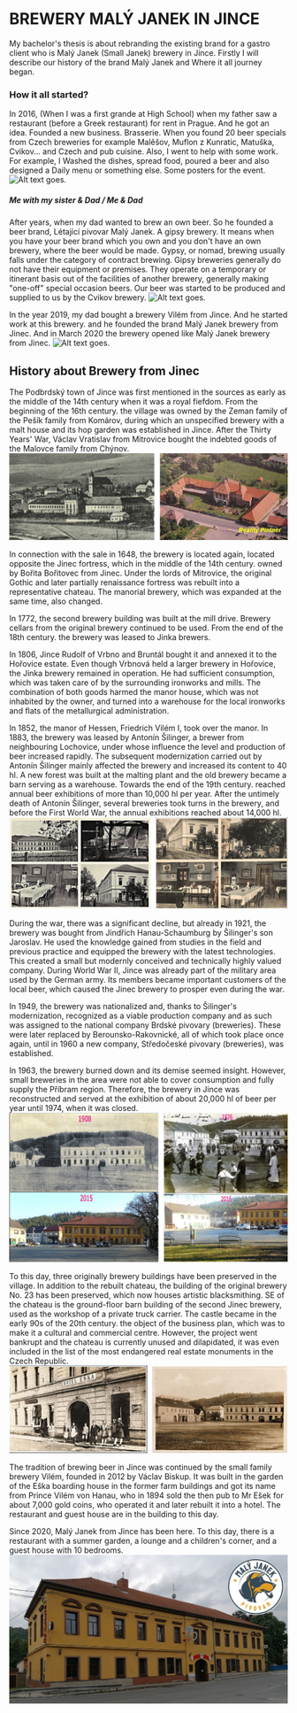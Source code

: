 # BREWERY MALÝ JANEK IN JINCE #
My bachelor's thesis is about rebranding the existing brand for a gastro client who is Malý Janek (Small Janek) brewery in Jince.
Firstly I will describe our history of the brand Malý Janek and Where it all journey began. 

### How it all started? ###
In 2016, (When I was a first grande at High School) when my father saw a restaurant (before a Greek restaurant) for rent in Prague. And he got an idea. Founded a new business. Brasserie. When you found 20 beer specials from Czech breweries for example Malěšov, Muflon z Kunratic, Matuška, Cvikov... and Czech and pub cuisine. Also, I went to help with some work. For example, I Washed the dishes, spread food,  poured a beer and also designed a Daily menu or something else. Some posters for the event.
<img alt = "Alt text goes." src= "./img/Pivnice-foto.png">
##### *Me with my sister & Dad / Me & Dad* #####


After years, when my dad wanted to brew an own beer. So he founded a beer brand, Létající pivovar Malý Janek. A gipsy brewery. It means when you have your beer brand which you own and you don't have an own brewery, where the beer would be made. 
Gypsy, or nomad, brewing usually falls under the category of contract brewing. Gipsy breweries generally do not have their equipment or premises. They operate on a temporary or itinerant basis out of the facilities of another brewery, generally making "one-off" special occasion beers. Our beer was started to be produced and supplied to us by the Cvikov brewery.
<img alt = "Alt text goes." src= "./img/létající-janek-pivo.png">

In the year 2019, my dad bought a brewery Vilém from Jince. And he started work at this brewery. and he founded the brand Malý Janek brewery from Jinec. And in March 2020 the brewery opened like Malý Janek brewery from Jinec. 
<img alt = "Alt text goes." src= "./img/vilém-janek.png">

## History about Brewery from Jinec ##
The Podbrdský town of Jince was first mentioned in the sources as early as the middle of the 14th century when it was a royal fiefdom.
From the beginning of the 16th century. the village was owned by the Zeman family of the Pešík family from Komárov, during which an unspecified brewery with a malt house and its hop garden was established in Jince. After the Thirty Years' War, Václav Vratislav from Mitrovice bought the indebted goods of the Malovce family from Chýnov.
<img alt = "Alt text goes." src= "./img/zamek-Jince.png">

In connection with the sale in 1648, the brewery is located again, located opposite the Jinec fortress, which in the middle of the 14th century. owned by Bořita Bořitovec from Jinec. Under the lords of Mitrovice, the original Gothic and later partially renaissance fortress was rebuilt into a representative chateau. The manorial brewery, which was expanded at the same time, also changed.

In 1772, the second brewery building was built at the mill drive. Brewery cellars from the original brewery continued to be used. From the end of the 18th century. the brewery was leased to Jinka brewers.

In 1806, Jince Rudolf of Vrbno and Bruntál bought it and annexed it to the Hořovice estate. Even though Vrbnová held a larger brewery in Hořovice, the Jinka brewery remained in operation. He had sufficient consumption, which was taken care of by the surrounding ironworks and mills. The combination of both goods harmed the manor house, which was not inhabited by the owner, and turned into a warehouse for the local ironworks and flats of the metallurgical administration.

In 1852, the manor of Hessen, Friedrich Vilém I, took over the manor. In 1883, the brewery was leased by Antonín Šilinger, a brewer from neighbouring Lochovice, under whose influence the level and production of beer increased rapidly. The subsequent modernization carried out by Antonín Šilinger mainly affected the brewery and increased its content to 40 hl. A new forest was built at the malting plant and the old brewery became a barn serving as a warehouse. Towards the end of the 19th century. reached annual beer exhibitions of more than 10,000 hl per year.
After the untimely death of Antonín Šilinger, several breweries took turns in the brewery, and before the First World War, the annual exhibitions reached about 14,000 hl.
<img alt = "Alt text goes." src= "./img/jince1.png">

During the war, there was a significant decline, but already in 1921, the brewery was bought from Jindřich Hanau-Schaumburg by Šilinger's son Jaroslav. He used the knowledge gained from studies in the field and previous practice and equipped the brewery with the latest technologies. This created a small but modernly conceived and technically highly valued company.
During World War II, Jince was already part of the military area used by the German army. Its members became important customers of the local beer, which caused the Jinec brewery to prosper even during the war.

In 1949, the brewery was nationalized and, thanks to Šilinger's modernization, recognized as a viable production company and as such was assigned to the national company Brdské pivovary (breweries). These were later replaced by Berounsko-Rakovnické, all of which took place once again, until in 1960 a new company, Středočeské pivovary (breweries), was established.

In 1963, the brewery burned down and its demise seemed insight. However, small breweries in the area were not able to cover consumption and fully supply the Příbram region. Therefore, the brewery in Jince was reconstructed and served at the exhibition of about 20,000 hl of beer per year until 1974, when it was closed.
<img alt = "Alt text goes." src= "./img/history-Jince.png">

To this day, three originally brewery buildings have been preserved in the village. In addition to the rebuilt chateau, the building of the original brewery No. 23 has been preserved, which now houses artistic blacksmithing. SE of the chateau is the ground-floor barn building of the second Jinec brewery, used as the workshop of a private truck carrier. The castle became in the early 90s of the 20th century. the object of the business plan, which was to make it a cultural and commercial centre. However, the project went bankrupt and the chateau is currently unused and dilapidated, it was even included in the list of the most endangered real estate monuments in the Czech Republic.
<img alt = "Alt text goes." src= "./img/hotel-eska.png">

The tradition of brewing beer in Jince was continued by the small family brewery Vilém, founded in 2012 by Václav Biskup. It was built in the garden of the Eška boarding house in the former farm buildings and got its name from Prince Vilém von Hanau, who in 1894 sold the then pub to Mr Ešek for about 7,000 gold coins, who operated it and later rebuilt it into a hotel. The restaurant and guest house are in the building to this day.

Since 2020, Malý Janek from Jince has been here. To this day, there is a restaurant with a summer garden, a lounge and a children's corner, and a guest house with 10 bedrooms.
<img alt = "Alt text goes." src= "./img/Jine-dnes.png">
